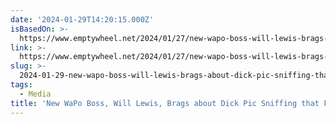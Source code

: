 ```yaml
---
date: '2024-01-29T14:20:15.000Z'
isBasedOn: >-
  https://www.emptywheel.net/2024/01/27/new-wapo-boss-will-lewis-brags-about-dick-pic-sniffing-that-fails-to-correct-past-errors/
link: >-
  https://www.emptywheel.net/2024/01/27/new-wapo-boss-will-lewis-brags-about-dick-pic-sniffing-that-fails-to-correct-past-errors/
slug: >-
  2024-01-29-new-wapo-boss-will-lewis-brags-about-dick-pic-sniffing-that-fails-to-corr
tags:
  - Media
title: 'New WaPo Boss, Will Lewis, Brags about Dick Pic Sniffing that Fails to Corr'
---
```


